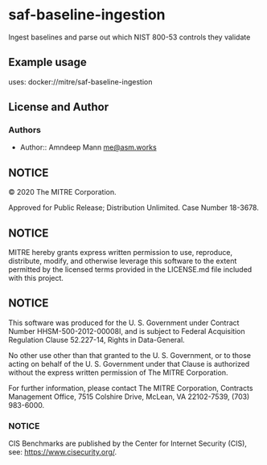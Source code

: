 # saf-baseline-ingestion
Ingest baselines and parse out which NIST 800-53 controls they validate

## Example usage
uses: docker://mitre/saf-baseline-ingestion

## License and Author
### Authors

- Author:: Amndeep Mann [me@asm.works](mailto:me@asm.works)

## NOTICE
© 2020 The MITRE Corporation.

Approved for Public Release; Distribution Unlimited. Case Number 18-3678.

## NOTICE
MITRE hereby grants express written permission to use, reproduce, distribute, modify, and otherwise leverage this software to the extent permitted by the licensed terms provided in the LICENSE.md file included with this project.

## NOTICE
This software was produced for the U. S. Government under Contract Number HHSM-500-2012-00008I, and is subject to Federal Acquisition Regulation Clause 52.227-14, Rights in Data-General.

No other use other than that granted to the U. S. Government, or to those acting on behalf of the U. S. Government under that Clause is authorized without the express written permission of The MITRE Corporation.

For further information, please contact The MITRE Corporation, Contracts Management Office, 7515 Colshire Drive, McLean, VA  22102-7539, (703) 983-6000.

### NOTICE
CIS Benchmarks are published by the Center for Internet Security (CIS), see: https://www.cisecurity.org/.
